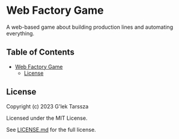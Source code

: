 # Web Factory Game #

A web-based game about building production lines and automating everything.

<!-- omit in toc -->
## Table of Contents ##

* [Web Factory Game](#web-factory-game)
    * [License](#license)

## License ##

Copyright (c) 2023 G'lek Tarssza

Licensed under the MIT License.

See [LICENSE.md](LICENSE.md) for the full license.
